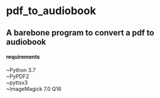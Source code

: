 # pdf_to_audiobook
<h2>A barebone program to convert a pdf to audiobook</h2>

<h4>requirements</h4>
~Python 3.7<br>
~PyPDF2<br>
~pyttsx3<br>
~ImageMagick 7.0 Q16
